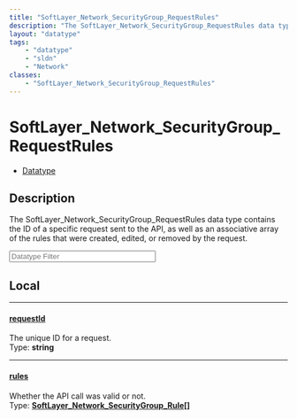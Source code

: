 ```yaml
---
title: "SoftLayer_Network_SecurityGroup_RequestRules"
description: "The SoftLayer_Network_SecurityGroup_RequestRules data type contains the ID of a specific request sent to the API, as wel... "
layout: "datatype"
tags:
    - "datatype"
    - "sldn"
    - "Network"
classes:
    - "SoftLayer_Network_SecurityGroup_RequestRules"
---
```


# SoftLayer_Network_SecurityGroup_RequestRules
<div id='service-datatype'>
    <ul id='sldn-reference-tabs'>
        <li id='datatype'> <a href='/reference/datatypes/SoftLayer_Network_SecurityGroup_RequestRules' >Datatype</a></li>
    </ul>
</div>

## Description 
The SoftLayer_Network_SecurityGroup_RequestRules data type contains the ID of a specific request sent to the API, as well as an associative array of the rules that were created, edited, or removed by the request. 





<!-- Filer BEGIN -->
<div class="view-filters">
        <div class="clearfix">
            <div class="search-input-box">
                <input placeholder="Datatype Filter" onkeyup="titleSearch(inputId='prop-input', divId='properties', elementClass='prop-row')" 
                    type="text" id="prop-input" value="" size="30" maxlength="128" class="form-text">
            </div>
        </div>
</div>
<!-- Filer END -->

<div id="properties" class="content">
<div id="localProperties" class="prop-content" >

## Local
<div class="prop-row">

-----
[requestId]: #requestid
#### [requestId]
The unique ID for a request.  
<span class="type-label">Type: </span>**string**


</div>
<div class="prop-row">

-----
[rules]: #rules
#### [rules]
Whether the API call was valid or not.  
<span class="type-label">Type: </span>**<a href='/reference/datatypes/SoftLayer_Network_SecurityGroup_Rule'>SoftLayer_Network_SecurityGroup_Rule[] </a>**


</div>
</div>
<!-- LOCAL PROPERTY END -->

</div>


